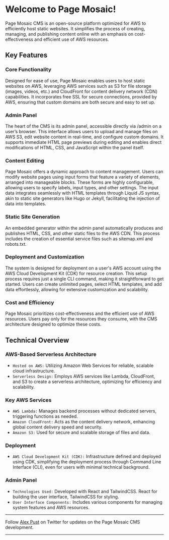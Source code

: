# Welcome to Page Mosaic!

Page Mosaic CMS is an open-source platform optimized for AWS to efficiently host static websites. 
It simplifies the process of creating, managing, and publishing content online with an emphasis on cost-effectiveness and efficient use of AWS resources.

## Key Features
### Core Functionality
Designed for ease of use, Page Mosaic enables users to host static websites on AWS, leveraging AWS services such as S3 for file storage (images, videos, etc.) and CloudFront for content delivery network (CDN) capabilities. 
It incorporates free SSL for secure connections, provided by AWS, ensuring that custom domains are both secure and easy to set up.
### Admin Panel
The heart of the CMS is its admin panel, accessible directly via /admin on a user’s browser. This interface allows users to upload and manage files on AWS S3, edit website content in real-time, and configure custom domains. 
It supports immediate HTML page previews during editing and enables direct modifications of HTML, CSS, and JavaScript within the panel itself.
### Content Editing 
Page Mosaic offers a dynamic approach to content management. 
Users can modify website pages using input forms that feature a variety of elements, arranged into manageable blocks. 
These forms are highly configurable, allowing users to specify labels, input types, and other settings. 
The input data integrates seamlessly with HTML templates through Liquid JS syntax, akin to static site generators like Hugo or Jekyll, facilitating the injection of data into templates.
### Static Site Generation 
An embedded generator within the admin panel automatically produces and publishes HTML, CSS, and other static files to the AWS CDN. 
This process includes the creation of essential service files such as sitemap.xml and robots.txt.
### Deployment and Customization 
The system is designed for deployment on a user's AWS account using the AWS Cloud Development Kit (CDK) for resource creation. 
This setup process requires just a single CLI command, making it straightforward to get started. 
Users can create unlimited pages, select HTML templates, and add data effortlessly, allowing for extensive customization and scalability.
### Cost and Efficiency
Page Mosaic prioritizes cost-effectiveness and the efficient use of AWS resources. 
Users pay only for the resources they consume, with the CMS architecture designed to optimize these costs.

## Technical Overview
### AWS-Based Serverless Architecture
* `Hosted on AWS:` Utilizing Amazon Web Services for reliable, scalable cloud infrastructure.
* `Serverless Design:` Employs AWS services like Lambda, CloudFront, and S3 to create a serverless architecture, optimizing for efficiency and scalability.

### Key AWS Services
* `AWS Lambda:` Manages backend processes without dedicated servers, triggering functions as needed.
* `Amazon CloudFront:` Acts as the content delivery network, enhancing global content delivery speed and security.
* `Amazon S3:` Used for secure and scalable storage of files and data.

### Deployment
* `AWS Cloud Development Kit (CDK):` Infrastructure defined and deployed using CDK, simplifying the deployment process through Command Line Interface (CLI), even for users with minimal technical background.

### Admin Panel
* `Technologies Used:` Developed with React and TailwindCSS. React for building the user interface, TailwindCSS for styling.
* `User Interface Components:` Includes various components for managing system features and AWS resources.

---

Follow [Alex Pust](https://twitter.com/alex_pustovalov) on Twitter for updates on the Page Mosaic CMS development.

---
